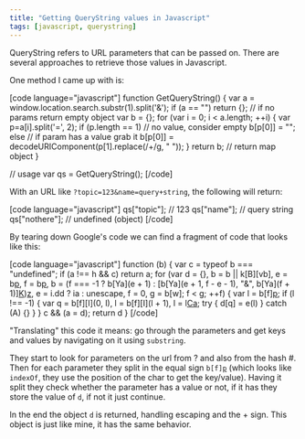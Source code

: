```yaml
---
title: "Getting QueryString values in Javascript"
tags: [javascript, querystring]
---
```


QueryString refers to URL parameters that can be passed on. There are several approaches to retrieve those values in Javascript.

One method I came up with is:
<!--more-->

[code language="javascript"]
function GetQueryString() {
    var a = window.location.search.substr(1).split('&');
    if (a == "") return {}; // if no params return empty object
    var b = {};
    for (var i = 0; i < a.length; ++i)
    {
        var p=a[i].split('=', 2);
        if (p.length == 1) // no value, consider empty
            b[p[0]] = "";
        else // if param has a value grab it
            b[p[0]] = decodeURIComponent(p[1].replace(/\+/g, " "));
    }
    return b; // return map object
}

// usage
var qs = GetQueryString();
[/code]

With an URL like <code>?topic=123&amp;name=query+string</code>, the following will return:

[code language="javascript"]
qs["topic"];    // 123
qs["name"];     // query string
qs["nothere"];  // undefined (object)
[/code]

By tearing down Google's code we can find a fragment of code that looks like this:

[code language="javascript"]
function (b) {
    var c = typeof b === "undefined";
    if (a !== h && c) return a;
    for (var d = {}, b = b || k[B][vb], e = b[p]("?"), f = b[p]("#"), b = (f === -1 ? b[Ya](e + 1) : [b[Ya](e + 1, f - e - 1), "&", b[Ya](f + 1)][K](""))[z]("&"), e = i.dd ? ia : unescape, f = 0, g = b[w]; f < g; ++f) {
        var l = b[f][p]("=");
        if (l !== -1) {
            var q = b[f][I](0, l),
                l = b[f][I](l + 1),
                l = l[Ca](/\+/g, " ");
            try {
                d[q] = e(l)
            } catch (A) {}
        }
    }
    c && (a = d);
    return d
}
[/code]

"Translating" this code it means: go through the parameters and get keys and values by navigating on it using <code>substring</code>.

They start to look for parameters on the url from ? and also from the hash #. Then for each parameter they split in the equal sign <code>b[f][p]("=")</code> (which looks like <code>indexOf</code>, they use the position of the char to get the key/value). Having it split they check whether the parameter has a value or not, if it has they store the value of <code>d</code>, if not it just continue.

In the end the object <code>d</code> is returned, handling escaping and the + sign. This object is just like mine, it has the same behavior.
